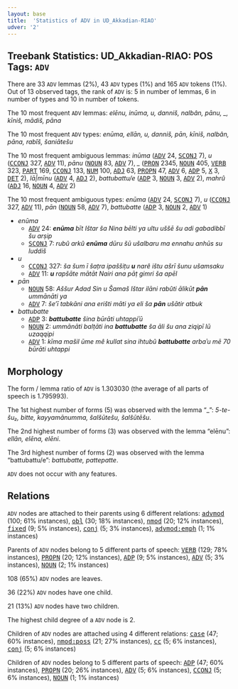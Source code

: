```yaml
---
layout: base
title:  'Statistics of ADV in UD_Akkadian-RIAO'
udver: '2'
---
```


## Treebank Statistics: UD_Akkadian-RIAO: POS Tags: `ADV`

There are 33 `ADV` lemmas (2%), 43 `ADV` types (1%) and 165 `ADV` tokens (1%).
Out of 13 observed tags, the rank of `ADV` is: 5 in number of lemmas, 6 in number of types and 10 in number of tokens.

The 10 most frequent `ADV` lemmas: <em>elēnu, inūma, u, danniš, nalbân, pānu, _, kīniš, mādiš, pāna</em>

The 10 most frequent `ADV` types:  <em>enūma, ellān, u, danniš, pān, kīniš, nalbân, pāna, rabîš, šaniātešu</em>

The 10 most frequent ambiguous lemmas: <em>inūma</em> (<tt><a href="akk_riao-pos-ADV.html">ADV</a></tt> 24, <tt><a href="akk_riao-pos-SCONJ.html">SCONJ</a></tt> 7), <em>u</em> (<tt><a href="akk_riao-pos-CCONJ.html">CCONJ</a></tt> 327, <tt><a href="akk_riao-pos-ADV.html">ADV</a></tt> 11), <em>pānu</em> (<tt><a href="akk_riao-pos-NOUN.html">NOUN</a></tt> 83, <tt><a href="akk_riao-pos-ADV.html">ADV</a></tt> 7), <em>_</em> (<tt><a href="akk_riao-pos-PRON.html">PRON</a></tt> 2345, <tt><a href="akk_riao-pos-NOUN.html">NOUN</a></tt> 405, <tt><a href="akk_riao-pos-VERB.html">VERB</a></tt> 323, <tt><a href="akk_riao-pos-PART.html">PART</a></tt> 169, <tt><a href="akk_riao-pos-CCONJ.html">CCONJ</a></tt> 133, <tt><a href="akk_riao-pos-NUM.html">NUM</a></tt> 100, <tt><a href="akk_riao-pos-ADJ.html">ADJ</a></tt> 63, <tt><a href="akk_riao-pos-PROPN.html">PROPN</a></tt> 47, <tt><a href="akk_riao-pos-ADV.html">ADV</a></tt> 6, <tt><a href="akk_riao-pos-ADP.html">ADP</a></tt> 5, <tt><a href="akk_riao-pos-X.html">X</a></tt> 3, <tt><a href="akk_riao-pos-DET.html">DET</a></tt> 2), <em>lā|mīnu</em> (<tt><a href="akk_riao-pos-ADV.html">ADV</a></tt> 4, <tt><a href="akk_riao-pos-ADJ.html">ADJ</a></tt> 2), <em>battubattu/e</em> (<tt><a href="akk_riao-pos-ADP.html">ADP</a></tt> 3, <tt><a href="akk_riao-pos-NOUN.html">NOUN</a></tt> 3, <tt><a href="akk_riao-pos-ADV.html">ADV</a></tt> 2), <em>mahrû</em> (<tt><a href="akk_riao-pos-ADJ.html">ADJ</a></tt> 16, <tt><a href="akk_riao-pos-NOUN.html">NOUN</a></tt> 4, <tt><a href="akk_riao-pos-ADV.html">ADV</a></tt> 2)

The 10 most frequent ambiguous types:  <em>enūma</em> (<tt><a href="akk_riao-pos-ADV.html">ADV</a></tt> 24, <tt><a href="akk_riao-pos-SCONJ.html">SCONJ</a></tt> 7), <em>u</em> (<tt><a href="akk_riao-pos-CCONJ.html">CCONJ</a></tt> 327, <tt><a href="akk_riao-pos-ADV.html">ADV</a></tt> 11), <em>pān</em> (<tt><a href="akk_riao-pos-NOUN.html">NOUN</a></tt> 58, <tt><a href="akk_riao-pos-ADV.html">ADV</a></tt> 7), <em>battubatte</em> (<tt><a href="akk_riao-pos-ADP.html">ADP</a></tt> 3, <tt><a href="akk_riao-pos-NOUN.html">NOUN</a></tt> 2, <tt><a href="akk_riao-pos-ADV.html">ADV</a></tt> 1)


* <em>enūma</em>
  * <tt><a href="akk_riao-pos-ADV.html">ADV</a></tt> 24: <em><b>enūma</b> bīt Ištar ša Nina bēlti ya ultu uššē šu adi gabadibbī šu arṣip</em>
  * <tt><a href="akk_riao-pos-SCONJ.html">SCONJ</a></tt> 7: <em>rubû arkû <b>enūma</b> dūru šū ušalbaru ma ennahu anhūs su luddiš</em>
* <em>u</em>
  * <tt><a href="akk_riao-pos-CCONJ.html">CCONJ</a></tt> 327: <em>ša šum ī šaṭra ipaššiṭu <b>u</b> narê ištu ašrī šunu ušamsaku</em>
  * <tt><a href="akk_riao-pos-ADV.html">ADV</a></tt> 11: <em><b>u</b> rapšāte mātāt Nairi ana pāṭ gimri ša apēl</em>
* <em>pān</em>
  * <tt><a href="akk_riao-pos-NOUN.html">NOUN</a></tt> 58: <em>Aššur Adad Sin u Šamaš Ištar ilāni rabûti ālikūt <b>pān</b> ummānāti ya</em>
  * <tt><a href="akk_riao-pos-ADV.html">ADV</a></tt> 7: <em>še’ī tabkāni ana erišti māti ya eli ša <b>pān</b> ušātir atbuk</em>
* <em>battubatte</em>
  * <tt><a href="akk_riao-pos-ADP.html">ADP</a></tt> 3: <em><b>battubatte</b> šina būrāti uhtappiʾū</em>
  * <tt><a href="akk_riao-pos-NOUN.html">NOUN</a></tt> 2: <em>ummānāti balṭāti ina <b>battubatte</b> ša āli šu ana ziqipī lū uzaqqipi</em>
  * <tt><a href="akk_riao-pos-ADV.html">ADV</a></tt> 1: <em>kīma mašil ūme mê kullat sina ihtubû <b>battubatte</b> arbaʾu mē 70 būrāti uhtappi</em>

## Morphology

The form / lemma ratio of `ADV` is 1.303030 (the average of all parts of speech is 1.795993).

The 1st highest number of forms (5) was observed with the lemma “_”: <em>5-te-šu₂, bitte, kayyamānumma, šalšūtešu, šalšūtēšu</em>.

The 2nd highest number of forms (3) was observed with the lemma “elēnu”: <em>ellān, elēna, elēni</em>.

The 3rd highest number of forms (2) was observed with the lemma “battubattu/e”: <em>battubatte, pattepatte</em>.

`ADV` does not occur with any features.


## Relations

`ADV` nodes are attached to their parents using 6 different relations: <tt><a href="akk_riao-dep-advmod.html">advmod</a></tt> (100; 61% instances), <tt><a href="akk_riao-dep-obl.html">obl</a></tt> (30; 18% instances), <tt><a href="akk_riao-dep-nmod.html">nmod</a></tt> (20; 12% instances), <tt><a href="akk_riao-dep-fixed.html">fixed</a></tt> (9; 5% instances), <tt><a href="akk_riao-dep-conj.html">conj</a></tt> (5; 3% instances), <tt><a href="akk_riao-dep-advmod-emph.html">advmod:emph</a></tt> (1; 1% instances)

Parents of `ADV` nodes belong to 5 different parts of speech: <tt><a href="akk_riao-pos-VERB.html">VERB</a></tt> (129; 78% instances), <tt><a href="akk_riao-pos-PROPN.html">PROPN</a></tt> (20; 12% instances), <tt><a href="akk_riao-pos-ADP.html">ADP</a></tt> (9; 5% instances), <tt><a href="akk_riao-pos-ADV.html">ADV</a></tt> (5; 3% instances), <tt><a href="akk_riao-pos-NOUN.html">NOUN</a></tt> (2; 1% instances)

108 (65%) `ADV` nodes are leaves.

36 (22%) `ADV` nodes have one child.

21 (13%) `ADV` nodes have two children.

The highest child degree of a `ADV` node is 2.

Children of `ADV` nodes are attached using 4 different relations: <tt><a href="akk_riao-dep-case.html">case</a></tt> (47; 60% instances), <tt><a href="akk_riao-dep-nmod-poss.html">nmod:poss</a></tt> (21; 27% instances), <tt><a href="akk_riao-dep-cc.html">cc</a></tt> (5; 6% instances), <tt><a href="akk_riao-dep-conj.html">conj</a></tt> (5; 6% instances)

Children of `ADV` nodes belong to 5 different parts of speech: <tt><a href="akk_riao-pos-ADP.html">ADP</a></tt> (47; 60% instances), <tt><a href="akk_riao-pos-PROPN.html">PROPN</a></tt> (20; 26% instances), <tt><a href="akk_riao-pos-ADV.html">ADV</a></tt> (5; 6% instances), <tt><a href="akk_riao-pos-CCONJ.html">CCONJ</a></tt> (5; 6% instances), <tt><a href="akk_riao-pos-NOUN.html">NOUN</a></tt> (1; 1% instances)


